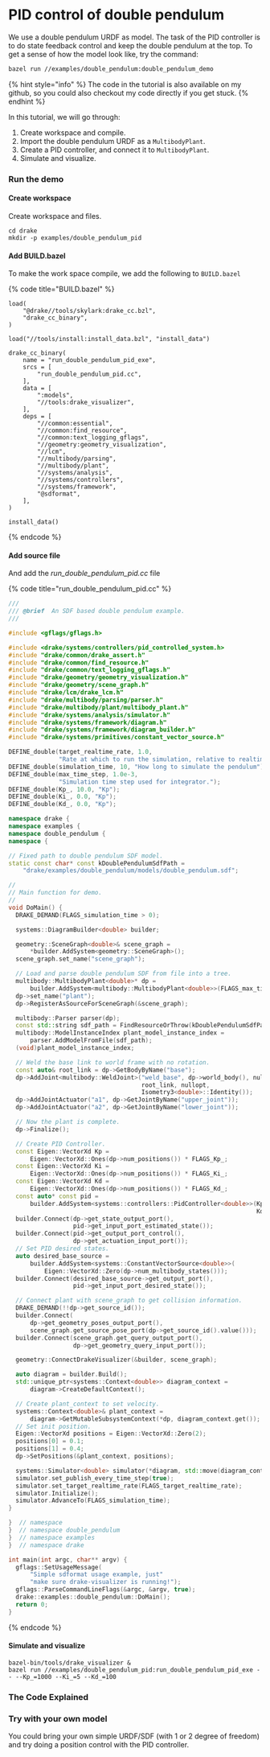 # PID control of double pendulum

We use a double pendulum URDF as model. The task of the PID controller is to do state feedback control and keep the double pendulum at the top. To get a sense of how the model look like, try the command:

```bash
bazel run //examples/double_pendulum:double_pendulum_demo
```

{% hint style="info" %}
The code in the tutorial is also available on my github, so you could also checkout my code directly if you get stuck.
{% endhint %}

In this tutorial, we will go through:

1. Create workspace and compile.
2. Import the double pendulum URDF as a `MultibodyPlant`.
3. Create a PID controller, and connect it to `MultibodyPlant`.
4. Simulate and visualize.

### Run the demo

#### Create workspace

Create workspace and files.

```text
cd drake
mkdir -p examples/double_pendulum_pid
```

#### Add BUILD.bazel

To make the work space compile, we add the following to `BUILD.bazel`

{% code title="BUILD.bazel" %}
```text
load(
    "@drake//tools/skylark:drake_cc.bzl",
    "drake_cc_binary",
)

load("//tools/install:install_data.bzl", "install_data")

drake_cc_binary(
    name = "run_double_pendulum_pid_exe",
    srcs = [
        "run_double_pendulum_pid.cc",
    ],
    data = [
        ":models",
        "//tools:drake_visualizer",
    ],
    deps = [
        "//common:essential",
        "//common:find_resource",
        "//common:text_logging_gflags",
        "//geometry:geometry_visualization",
        "//lcm",
        "//multibody/parsing",
        "//multibody/plant",
        "//systems/analysis",
        "//systems/controllers",
        "//systems/framework",
        "@sdformat",
    ],
)

install_data()
```
{% endcode %}

#### Add source file

And add the _run\_double\_pendulum\_pid.cc_ file

{% code title="run\_double\_pendulum\_pid.cc" %}
```cpp
///
/// @brief  An SDF based double pendulum example.
///

#include <gflags/gflags.h>

#include <drake/systems/controllers/pid_controlled_system.h>
#include "drake/common/drake_assert.h"
#include "drake/common/find_resource.h"
#include "drake/common/text_logging_gflags.h"
#include "drake/geometry/geometry_visualization.h"
#include "drake/geometry/scene_graph.h"
#include "drake/lcm/drake_lcm.h"
#include "drake/multibody/parsing/parser.h"
#include "drake/multibody/plant/multibody_plant.h"
#include "drake/systems/analysis/simulator.h"
#include "drake/systems/framework/diagram.h"
#include "drake/systems/framework/diagram_builder.h"
#include "drake/systems/primitives/constant_vector_source.h"

DEFINE_double(target_realtime_rate, 1.0,
              "Rate at which to run the simulation, relative to realtime");
DEFINE_double(simulation_time, 10, "How long to simulate the pendulum");
DEFINE_double(max_time_step, 1.0e-3,
              "Simulation time step used for integrator.");
DEFINE_double(Kp_, 10.0, "Kp");
DEFINE_double(Ki_, 0.0, "Kp");
DEFINE_double(Kd_, 0.0, "Kp");

namespace drake {
namespace examples {
namespace double_pendulum {
namespace {

// Fixed path to double pendulum SDF model.
static const char* const kDoublePendulumSdfPath =
    "drake/examples/double_pendulum/models/double_pendulum.sdf";

//
// Main function for demo.
//
void DoMain() {
  DRAKE_DEMAND(FLAGS_simulation_time > 0);

  systems::DiagramBuilder<double> builder;

  geometry::SceneGraph<double>& scene_graph =
      *builder.AddSystem<geometry::SceneGraph>();
  scene_graph.set_name("scene_graph");

  // Load and parse double pendulum SDF from file into a tree.
  multibody::MultibodyPlant<double>* dp =
      builder.AddSystem<multibody::MultibodyPlant<double>>(FLAGS_max_time_step);
  dp->set_name("plant");
  dp->RegisterAsSourceForSceneGraph(&scene_graph);

  multibody::Parser parser(dp);
  const std::string sdf_path = FindResourceOrThrow(kDoublePendulumSdfPath);
  multibody::ModelInstanceIndex plant_model_instance_index =
      parser.AddModelFromFile(sdf_path);
  (void)plant_model_instance_index;

  // Weld the base link to world frame with no rotation.
  const auto& root_link = dp->GetBodyByName("base");
  dp->AddJoint<multibody::WeldJoint>("weld_base", dp->world_body(), nullopt,
                                     root_link, nullopt,
                                     Isometry3<double>::Identity());
  dp->AddJointActuator("a1", dp->GetJointByName("upper_joint"));
  dp->AddJointActuator("a2", dp->GetJointByName("lower_joint"));

  // Now the plant is complete.
  dp->Finalize();

  // Create PID Controller.
  const Eigen::VectorXd Kp =
      Eigen::VectorXd::Ones(dp->num_positions()) * FLAGS_Kp_;
  const Eigen::VectorXd Ki =
      Eigen::VectorXd::Ones(dp->num_positions()) * FLAGS_Ki_;
  const Eigen::VectorXd Kd =
      Eigen::VectorXd::Ones(dp->num_positions()) * FLAGS_Kd_;
  const auto* const pid =
      builder.AddSystem<systems::controllers::PidController<double>>(Kp, Ki,
                                                                     Kd);
  builder.Connect(dp->get_state_output_port(),
                  pid->get_input_port_estimated_state());
  builder.Connect(pid->get_output_port_control(),
                  dp->get_actuation_input_port());
  // Set PID desired states.
  auto desired_base_source =
      builder.AddSystem<systems::ConstantVectorSource<double>>(
          Eigen::VectorXd::Zero(dp->num_multibody_states()));
  builder.Connect(desired_base_source->get_output_port(),
                  pid->get_input_port_desired_state());

  // Connect plant with scene_graph to get collision information.
  DRAKE_DEMAND(!!dp->get_source_id());
  builder.Connect(
      dp->get_geometry_poses_output_port(),
      scene_graph.get_source_pose_port(dp->get_source_id().value()));
  builder.Connect(scene_graph.get_query_output_port(),
                  dp->get_geometry_query_input_port());

  geometry::ConnectDrakeVisualizer(&builder, scene_graph);

  auto diagram = builder.Build();
  std::unique_ptr<systems::Context<double>> diagram_context =
      diagram->CreateDefaultContext();

  // Create plant_context to set velocity.
  systems::Context<double>& plant_context =
      diagram->GetMutableSubsystemContext(*dp, diagram_context.get());
  // Set init position.
  Eigen::VectorXd positions = Eigen::VectorXd::Zero(2);
  positions[0] = 0.1;
  positions[1] = 0.4;
  dp->SetPositions(&plant_context, positions);

  systems::Simulator<double> simulator(*diagram, std::move(diagram_context));
  simulator.set_publish_every_time_step(true);
  simulator.set_target_realtime_rate(FLAGS_target_realtime_rate);
  simulator.Initialize();
  simulator.AdvanceTo(FLAGS_simulation_time);
}

}  // namespace
}  // namespace double_pendulum
}  // namespace examples
}  // namespace drake

int main(int argc, char** argv) {
  gflags::SetUsageMessage(
      "Simple sdformat usage example, just"
      "make sure drake-visualizer is running!");
  gflags::ParseCommandLineFlags(&argc, &argv, true);
  drake::examples::double_pendulum::DoMain();
  return 0;
}
```
{% endcode %}

#### Simulate and visualize

```text
bazel-bin/tools/drake_visualizer &
bazel run //examples/double_pendulum_pid:run_double_pendulum_pid_exe -- --Kp_=1000 --Ki_=5 --Kd_=100
```

### The Code Explained



### Try with your own model

You could bring your own simple URDF/SDF \(with 1 or 2 degree of freedom\) and try doing a position control with the PID controller.

